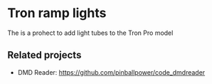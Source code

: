 # Tron ramp lights

The is a prohect to add light tubes to the Tron Pro model

## Related projects

- DMD Reader: https://github.com/pinballpower/code_dmdreader

